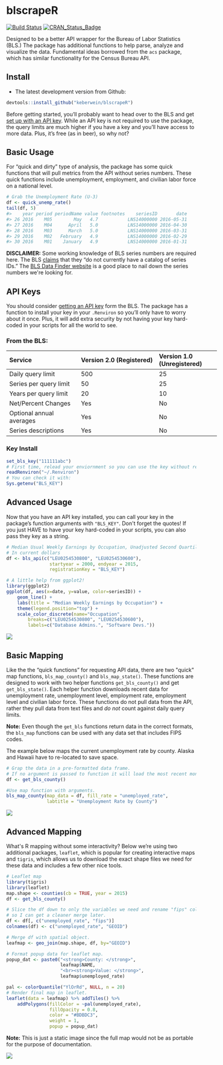 <!-- README.md is generated from README.Rmd. Please edit that file -->

blscrapeR
=========

[![Build Status](https://travis-ci.org/keberwein/blscrapeR.png?branch=master)](https://travis-ci.org/keberwein/blscrapeR) [![CRAN\_Status\_Badge](http://www.r-pkg.org/badges/version/blscrapeR)](http://www.r-pkg.org/badges/version/blscrapeR)

Designed to be a better API wrapper for the Bureau of Labor Statistics (BLS.) The package has additional functions to help parse, analyze and visualize the data. Fundamental ideas borrowed from the `acs` package, which has similar functionality for the Census Bureau API.

Install
-------

-   The latest development version from Github:

``` r
devtools::install_github("keberwein/blscrapeR")
```

Before getting started, you’ll probably want to head over to the BLS and get [set up with an API key](http://data.bls.gov/registrationEngine/). While an API key is not required to use the package, the query limits are much higher if you have a key and you’ll have access to more data. Plus, it’s free (as in beer), so why not?

Basic Usage
-----------

For “quick and dirty” type of analysis, the package has some quick functions that will pull metrics from the API without series numbers. These quick functions include unemployment, employment, and civilian labor force on a national level.

``` r
# Grab the Unemployment Rate (U-3) 
df <- quick_unemp_rate()
tail(df, 5)
#>    year period periodName value footnotes    seriesID       date
#> 26 2016    M05        May   4.7           LNS14000000 2016-05-31
#> 27 2016    M04      April   5.0           LNS14000000 2016-04-30
#> 28 2016    M03      March   5.0           LNS14000000 2016-03-31
#> 29 2016    M02   February   4.9           LNS14000000 2016-02-29
#> 30 2016    M01    January   4.9           LNS14000000 2016-01-31
```

**DISCLAIMER:** Some working knowledge of BLS series numbers are required here. The BLS [claims](http://www.bls.gov/developers/api_faqs.htm#signatures3) that they “do not currently have a catalog of series IDs.” The [BLS Data Finder website](http://beta.bls.gov/dataQuery/search) is a good place to nail down the series numbers we're looking for.

API Keys
--------

You should consider [getting an API key]((http://data.bls.gov/registrationEngine/)) form the BLS. The package has a function to install your key in your `.Renviron` so you’ll only have to worry about it once. Plus, it will add extra security by not having your key hard-coded in your scripts for all the world to see.

### From the BLS:

<table style="width:111%;">
<colgroup>
<col width="34%" />
<col width="37%" />
<col width="38%" />
</colgroup>
<thead>
<tr class="header">
<th align="left">Service</th>
<th align="left">Version 2.0 (Registered)</th>
<th align="left">Version 1.0 (Unregistered)</th>
</tr>
</thead>
<tbody>
<tr class="odd">
<td align="left">Daily query limit</td>
<td align="left">500</td>
<td align="left">25</td>
</tr>
<tr class="even">
<td align="left">Series per query limit</td>
<td align="left">50</td>
<td align="left">25</td>
</tr>
<tr class="odd">
<td align="left">Years per query limit</td>
<td align="left">20</td>
<td align="left">10</td>
</tr>
<tr class="even">
<td align="left">Net/Percent Changes</td>
<td align="left">Yes</td>
<td align="left">No</td>
</tr>
<tr class="odd">
<td align="left">Optional annual averages</td>
<td align="left">Yes</td>
<td align="left">No</td>
</tr>
<tr class="even">
<td align="left">Series descriptions</td>
<td align="left">Yes</td>
<td align="left">No</td>
</tr>
</tbody>
</table>

### Key Install

``` r
set_bls_key("111111abc")
# First time, relead your enviornment so you can use the key without restarting R.
readRenviron("~/.Renviron")
# You can check it with:
Sys.getenv("BLS_KEY")
```

Advanced Usage
--------------

Now that you have an API key installed, you can call your key in the package’s function arguments with `"BLS_KEY"`. Don't forget the quotes! If you just HAVE to have your key hard-coded in your scripts, you can also pass they key as a string.

``` r
# Median Usual Weekly Earnings by Occupation, Unadjusted Second Quartile.
# In current dollars
df <- bls_api(c("LEU0254530800", "LEU0254530600"),
                startyear = 2000, endyear = 2015,
                registrationKey = "BLS_KEY")
```

``` r
# A little help from ggplot2!
library(ggplot2)
ggplot(df, aes(x=date, y=value, color=seriesID)) +
    geom_line() +
    labs(title = "Median Weekly Earnings by Occupation") +
    theme(legend.position="top") +
    scale_color_discrete(name="Occupation",
        breaks=c("LEU0254530800", "LEU0254530600"),
        labels=c("Database Admins.", "Software Devs."))
```

![](https://www.datascienceriot.com/wp-content/uploads/2016/07/blscrape_docfig1.png)

Basic Mapping
-------------

Like the the “quick functions” for requesting API data, there are two "quick" map functions, `bls_map_county()` and `bls_map_state()`. These functions are designed to work with two helper functions `get_bls_county()` and get `get_bls_state()`. Each helper function downloads recent data for unemployment rate, unemployment level, employment rate, employment level and civilian labor force. These functions do not pull data from the API, rather they pull data from text files and *do not* count against daily query limits.

**Note:** Even though the `get_bls` functions return data in the correct formats, the `bls_map` functions can be used with any data set that includes FIPS codes.

The example below maps the current unemployment rate by county. Alaska and Hawaii have to re-located to save space.

``` r
# Grap the data in a pre-formatted data frame.
# If no argument is passed to function it will load the most recent month's data.
df <- get_bls_county()

#Use map function with arguments.
bls_map_county(map_data = df, fill_rate = "unemployed_rate", 
               labtitle = "Unemployment Rate by County")
```

![](https://www.datascienceriot.com/wp-content/uploads/2016/07/blscrape_docfig3.png)

Advanced Mapping
----------------

What's R mapping without some interactivity? Below we’re using two additional packages, `leaflet`, which is popular for creating interactive maps and `tigris`, which allows us to download the exact shape files we need for these data and includes a few other nice tools.

``` r
# Leaflet map
library(tigris)
library(leaflet)
map.shape <- counties(cb = TRUE, year = 2015)
df <- get_bls_county()

# Slice the df down to only the variables we need and rename "fips" colunm
# so I can get a cleaner merge later.
df <- df[, c("unemployed_rate", "fips")]
colnames(df) <- c("unemployed_rate", "GEOID")

# Merge df with spatial object.
leafmap <- geo_join(map.shape, df, by="GEOID")

# Format popup data for leaflet map.
popup_dat <- paste0("<strong>County: </strong>", 
                    leafmap$NAME, 
                    "<br><strong>Value: </strong>", 
                    leafmap$unemployed_rate)

pal <- colorQuantile("YlOrRd", NULL, n = 20)
# Render final map in leaflet.
leaflet(data = leafmap) %>% addTiles() %>%
    addPolygons(fillColor = ~pal(unemployed_rate), 
                fillOpacity = 0.8, 
                color = "#BDBDC3", 
                weight = 1,
                popup = popup_dat)
```

**Note:** This is just a static image since the full map would not be as portable for the purpose of documentation.

![](https://www.datascienceriot.com/wp-content/uploads/2016/07/blscrape_docfig2.png=300x400)
